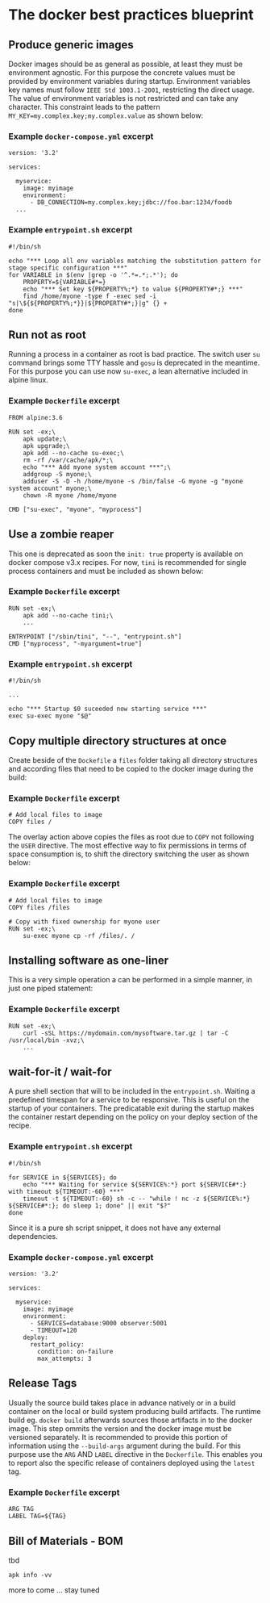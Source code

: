 # The docker best practices blueprint

## Produce generic images
Docker images should be as general as possible, at least they must be environment agnostic. For this purpose the concrete values must be provided by environment variables during startup. Environment variables key names must follow `IEEE Std 1003.1-2001`, restricting the direct usage. The value of environment variables is not restricted and can take any character. This constraint leads to the pattern `MY_KEY=my.complex.key;my.complex.value` as shown below:

### Example `docker-compose.yml` excerpt
```
version: '3.2'

services:

  myservice:
    image: myimage
    environment:
      - DB_CONNECTION=my.complex.key;jdbc://foo.bar:1234/foodb
  ...
```

### Example `entrypoint.sh` excerpt
```
#!/bin/sh

echo "*** Loop all env variables matching the substitution pattern for stage specific configuration ***"
for VARIABLE in $(env |grep -o '^.*=.*;.*'); do
    PROPERTY=${VARIABLE#*=}
    echo "*** Set key ${PROPERTY%;*} to value ${PROPERTY#*;} ***"
    find /home/myone -type f -exec sed -i "s|\${${PROPERTY%;*}}|${PROPERTY#*;}|g" {} +
done
```

## Run not as root
Running a process in a container as root is bad practice. The switch user `su` command brings some TTY hassle and `gosu` is deprecated in the meantime. For this purpose you can use now `su-exec`, a lean alternative included in alpine linux.

### Example `Dockerfile` excerpt
```
FROM alpine:3.6

RUN set -ex;\
    apk update;\
    apk upgrade;\
    apk add --no-cache su-exec;\
    rm -rf /var/cache/apk/*;\
    echo "*** Add myone system account ***";\
    addgroup -S myone;\
    adduser -S -D -h /home/myone -s /bin/false -G myone -g "myone system account" myone;\
    chown -R myone /home/myone

CMD ["su-exec", "myone", "myprocess"]
```

## Use a zombie reaper
This one is deprecated as soon the `init: true` property is available on docker compose v3.x recipes. For now, `tini` is recommended for single process containers and must be included as shown below:

### Example `Dockerfile` excerpt
```
RUN set -ex;\
    apk add --no-cache tini;\
    ...

ENTRYPOINT ["/sbin/tini", "--", "entrypoint.sh"]
CMD ["myprocess", "-myargument=true"]
```

### Example `entrypoint.sh` excerpt
```
#!/bin/sh

...

echo "*** Startup $0 suceeded now starting service ***"
exec su-exec myone "$@"
```
## Copy multiple directory structures at once
Create beside of the `Dockefile` a `files` folder taking all directory structures and according files that need to be copied to the docker image during the build:

### Example `Dockerfile` excerpt
```
# Add local files to image
COPY files /
```
The overlay action above copies the files as root due to `COPY` not following the `USER` directive. The most effective way to fix permissions in terms of space consumption is, to shift the directory switching the user as shown below:

### Example `Dockerfile` excerpt
```
# Add local files to image
COPY files /files

# Copy with fixed ownership for myone user
RUN set -ex;\
    su-exec myone cp -rf /files/. /
```

## Installing software as one-liner
This is a very simple operation a can be performed in a simple manner, in just one piped statement:

### Example `Dockerfile` excerpt
```
RUN set -ex;\
    curl -sSL https://mydomain.com/mysoftware.tar.gz | tar -C /usr/local/bin -xvz;\
    ...
```

## wait-for-it / wait-for
A pure shell section that will to be included in the `entrypoint.sh`. Waiting a predefined timespan for a service to be responsive. This is useful on the startup of your containers. The predicatable exit during the startup makes the container restart depending on the policy on your deploy section of the recipe.

### Example `entrypoint.sh` excerpt
```
#!/bin/sh

for SERVICE in ${SERVICES}; do
    echo "*** Waiting for service ${SERVICE%:*} port ${SERVICE#*:} with timeout ${TIMEOUT:-60} ***"
    timeout -t ${TIMEOUT:-60} sh -c -- "while ! nc -z ${SERVICE%:*} ${SERVICE#*:}; do sleep 1; done" || exit "$?"
done
```
Since it is a pure sh script snippet, it does not have any external dependencies.


### Example `docker-compose.yml` excerpt
```
version: '3.2'

services:

  myservice:
    image: myimage
    environment:
      - SERVICES=database:9000 observer:5001
      - TIMEOUT=120
    deploy:
      restart_policy:
        condition: on-failure
        max_attempts: 3
```

## Release Tags
Usually the source build takes place in advance natively or in a build container on the local or build system producing build artifacts. The runtime build eg. `docker build` afterwards sources those artifacts in to the docker image. This step ommits the version and the docker image must be versioned separately. It is recommended to provide this portion of information using the `--build-args` argument during the build. For this purpose use the `ARG` AND `LABEL` directive in the `Dockerfile`. This  enables you to report also the specific release of containers deployed using the `latest` tag.

### Example `Dockerfile` excerpt
```
ARG TAG
LABEL TAG=${TAG}
```

## Bill of Materials - BOM
tbd
```
apk info -vv
```

more to come ... stay tuned
